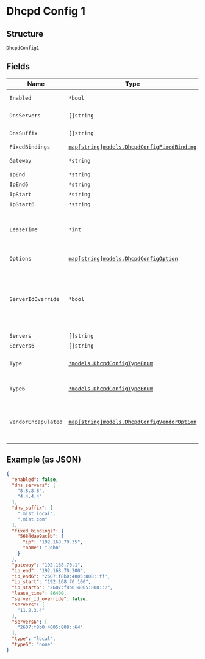 
# Dhcpd Config 1

## Structure

`DhcpdConfig1`

## Fields

| Name | Type | Tags | Description |
|  --- | --- | --- | --- |
| `Enabled` | `*bool` | Optional | if set to `true`, enable the DHCP server<br>**Default**: `false` |
| `DnsServers` | `[]string` | Optional | if `type`==`local` - optional, if not defined, system one will be used |
| `DnsSuffix` | `[]string` | Optional | if `type`==`local` - optional, if not defined, system one will be used |
| `FixedBindings` | [`map[string]models.DhcpdConfigFixedBinding`](../../doc/models/dhcpd-config-fixed-binding.md) | Optional | Property key is the MAC Address |
| `Gateway` | `*string` | Optional | if `type`==`local` - optional, `ip` will be used if not provided |
| `IpEnd` | `*string` | Optional | if `type`==`local` |
| `IpEnd6` | `*string` | Optional | if `type6`==`local` |
| `IpStart` | `*string` | Optional | if `type`==`local` |
| `IpStart6` | `*string` | Optional | if `type6`==`local` |
| `LeaseTime` | `*int` | Optional | in seconds, lease time has to be between 3600 [1hr] - 604800 [1 week], default is 86400 [1 day]<br>**Default**: `86400`<br>**Constraints**: `>= 3600`, `<= 604800` |
| `Options` | [`map[string]models.DhcpdConfigOption`](../../doc/models/dhcpd-config-option.md) | Optional | Property key is the DHCP option number |
| `ServerIdOverride` | `*bool` | Optional | `server_id_override`==`true` means the device, when acts as DHCP relay and forwards DHCP responses from DHCP server to clients,<br>should overwrite the Sever Identifier option (i.e. DHCP option 54) in DHCP responses with its own IP address.<br>**Default**: `false` |
| `Servers` | `[]string` | Optional | if `type`==`relay` |
| `Servers6` | `[]string` | Optional | if `type6`==`relay` |
| `Type` | [`*models.DhcpdConfigTypeEnum`](../../doc/models/dhcpd-config-type-enum.md) | Optional | DHCP Server (local) or DHCP Relay (relay)<br>**Default**: `"local"` |
| `Type6` | [`*models.DhcpdConfigTypeEnum`](../../doc/models/dhcpd-config-type-enum.md) | Optional | DHCP Server (local) or DHCP Relay (relay)<br>**Default**: `"none"` |
| `VendorEncapulated` | [`map[string]models.DhcpdConfigVendorOption`](../../doc/models/dhcpd-config-vendor-option.md) | Optional | Property key is <enterprise number>:<sub option code>, with<br><br>* enterprise number: 1-65535 (https://www.iana.org/assignments/enterprise-numbers/enterprise-numbers)<br>* sub option code: 1-255, sub-option code |

## Example (as JSON)

```json
{
  "enabled": false,
  "dns_servers": [
    "8.8.8.8",
    "4.4.4.4"
  ],
  "dns_suffix": [
    ".mist.local",
    ".mist.com"
  ],
  "fixed_bindings": {
    "5684dae9ac8b": {
      "ip": "192.168.70.35",
      "name": "John"
    }
  },
  "gateway": "192.168.70.1",
  "ip_end": "192.168.70.200",
  "ip_end6": "2607:f8b0:4005:808::ff",
  "ip_start": "192.168.70.100",
  "ip_start6": "2607:f8b0:4005:808::2",
  "lease_time": 86400,
  "server_id_override": false,
  "servers": [
    "11.2.3.4"
  ],
  "servers6": [
    "2607:f8b0:4005:808::64"
  ],
  "type": "local",
  "type6": "none"
}
```

